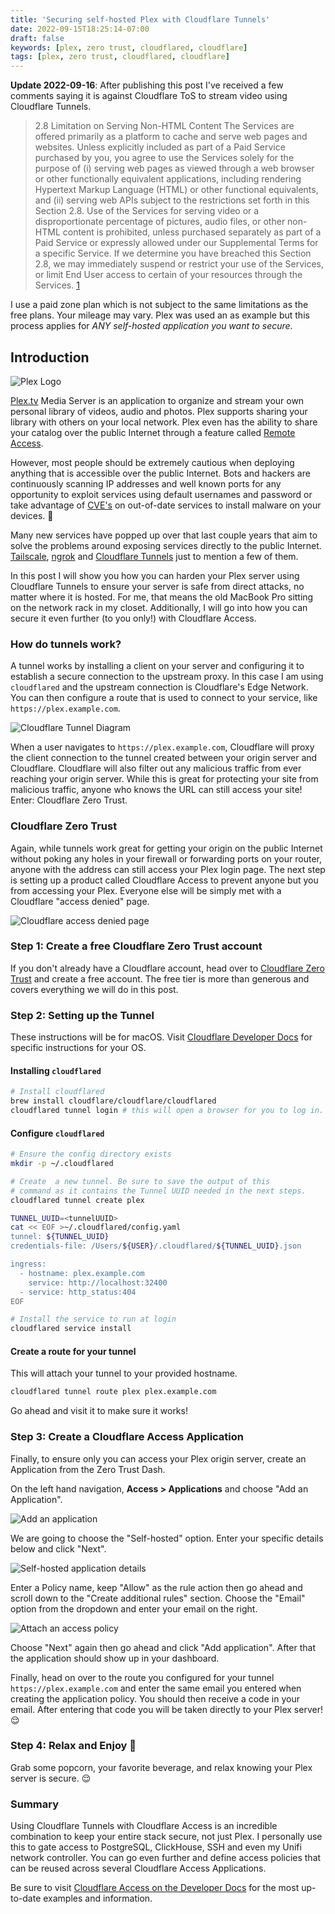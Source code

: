 ```yaml
---
title: 'Securing self-hosted Plex with Cloudflare Tunnels'
date: 2022-09-15T18:25:14-07:00
draft: false
keywords: [plex, zero trust, cloudflared, cloudflare]
tags: [plex, zero trust, cloudflared, cloudflare]
---
```


**Update 2022-09-16**: After publishing this post I've received a few comments saying it is against Cloudflare ToS to
stream video using Cloudflare Tunnels.

> 2.8 Limitation on Serving Non-HTML Content
> The Services are offered primarily as a platform to cache and serve web pages and websites. Unless explicitly included
> as part of a Paid Service purchased by you, you agree to use the Services solely for the purpose of (i) serving web
> pages as viewed through a web browser or other functionally equivalent applications, including rendering Hypertext
> Markup Language (HTML) or other functional equivalents, and (ii) serving web APIs subject to the restrictions set
> forth in this Section 2.8. Use of the Services for serving video or a disproportionate percentage of pictures, audio
> files, or
> other non-HTML content is prohibited, unless purchased separately as part of a Paid Service or expressly allowed under
> our Supplemental Terms for a specific Service. If we determine you have breached this Section 2.8, we may immediately
> suspend or restrict your use of the Services, or limit End User access to certain of your resources through the
> Services. [1]

I use a paid zone plan which is not subject to the same limitations as the free plans. Your mileage may vary.
Plex was used an as example but this process applies for _ANY self-hosted application you want to secure_.

## Introduction

![Plex Logo](/img/plex-logo-full-color-on-black.png)

[Plex.tv](https://plex.tv) Media Server is an application to organize and stream your own personal library of videos,
audio and photos. Plex supports sharing your library with others on your local network. Plex even has the ability to
share your catalog over the public Internet through a feature
called [Remote Access](https://support.plex.tv/articles/200289506-remote-access/).

However, most people should be extremely cautious when deploying anything that is accessible over the public Internet.
Bots and hackers are continuously scanning IP addresses and well known ports for any opportunity to exploit services
using default usernames and password or take advantage
of [CVE's](https://en.wikipedia.org/wiki/Common_Vulnerabilities_and_Exposures) on out-of-date services to install
malware on your devices. 🦠

Many new services have popped up over that last couple years that aim to solve the problems around exposing services
directly to the public Internet. [Tailscale](https://tailscale.com/), [ngrok](https://ngrok.com/)
and [Cloudflare Tunnels](https://www.cloudflare.com/products/tunnel/) just to mention a few of them.

In this post I will show you how you can harden your Plex server using Cloudflare Tunnels to ensure your server is safe
from direct attacks, no matter where it is hosted. For me, that means the old MacBook Pro sitting on the network rack in
my closet. Additionally, I will go into how you can secure it even further (to you only!) with Cloudflare Access.

### How do tunnels work?

A tunnel works by installing a client on your server and configuring it to establish a secure connection to
the upstream proxy. In this case I am using `cloudflared` and the upstream connection is Cloudflare's Edge Network. You
can then configure a route that is used to connect to your service, like `https://plex.example.com`.

![Cloudflare Tunnel Diagram](/img/cloudflared-tunnel-architecture.png)

When a user navigates to `https://plex.example.com`, Cloudflare will proxy the client connection to the tunnel created
between your origin server and Cloudflare. Cloudflare will also filter out any malicious traffic from ever reaching your
origin server. While this is great for protecting your site from malicious traffic, anyone who knows the URL can still
access your site! Enter: Cloudflare Zero Trust.

### Cloudflare Zero Trust

Again, while tunnels work great for getting your origin on the public Internet without poking any holes in your firewall
or forwarding ports on your router, anyone with the address can still access your Plex login page. The next step is
setting
up a product called Cloudflare Access to prevent anyone but you from accessing your Plex. Everyone else will be simply
met
with a Cloudflare "access denied" page.

![Cloudflare access denied page](/img/cloudflare-access-denied.png)

### Step 1: Create a free Cloudflare Zero Trust account

If you don't already have a Cloudflare account, head over
to [Cloudflare Zero Trust](https://www.cloudflare.com/plans/zero-trust-services/#overview) and create a free account.
The free tier is more than generous and covers everything we will do in this post.

### Step 2: Setting up the Tunnel

These instructions will be for macOS.
Visit [Cloudflare Developer Docs](https://developers.cloudflare.com/cloudflare-one/connections/connect-apps/) for
specific instructions for your OS.

#### Installing `cloudflared`

```bash
# Install cloudflared
brew install cloudflare/cloudflare/cloudflared
cloudflared tunnel login # this will open a browser for you to log in.
```

#### Configure `cloudflared`

```bash
# Ensure the config directory exists
mkdir -p ~/.cloudflared

# Create  a new tunnel. Be sure to save the output of this
# command as it contains the Tunnel UUID needed in the next steps.
cloudflared tunnel create plex

TUNNEL_UUID=<tunnelUUID>
cat << EOF >~/.cloudflared/config.yaml
tunnel: ${TUNNEL_UUID}
credentials-file: /Users/${USER}/.cloudflared/${TUNNEL_UUID}.json

ingress:
  - hostname: plex.example.com
    service: http://localhost:32400
  - service: http_status:404
EOF

# Install the service to run at login
cloudflared service install
```

#### Create a route for your tunnel

This will attach your tunnel to your provided hostname.

```bash
cloudflared tunnel route plex plex.example.com
```

Go ahead and visit it to make sure it works!

### Step 3: Create a Cloudflare Access Application

Finally, to ensure only you can access your Plex origin server, create an Application from the Zero Trust Dash.

On the left hand navigation, **Access > Applications** and choose "Add an Application".

![Add an application](/img/cloudflare-access-add-an-application.png)

We are going to choose the "Self-hosted" option. Enter your specific details below and click "Next".

![Self-hosted application details](/img/cloudflare-access-new-self-hosted-application.png)

Enter a Policy name, keep "Allow" as the rule action then go ahead and scroll down to the "Create additional rules"
section. Choose the "Email" option from the dropdown and enter your email on the right.

![Attach an access policy](/img/cloudflared-access-new-app-policy-email.png)

Choose "Next" again then go ahead and click "Add application". After that the application should show up in your
dashboard.

Finally, head on over to the route you configured for your tunnel `https://plex.example.com` and enter the same email
you entered when creating the application policy. You should then receive a code in your email. After entering that code
you will be taken directly to your Plex server!😌

### Step 4: Relax and Enjoy 🍿

Grab some popcorn, your favorite beverage, and relax knowing your Plex server is secure. 😌

### Summary

Using Cloudflare Tunnels with Cloudflare Access is an incredible combination to keep your entire stack secure, not just
Plex. I personally use this to gate access to PostgreSQL, ClickHouse, SSH and even my Unifi network controller. You can
go even further and define access policies that can be reused across several Cloudflare Access Applications.

Be sure to
visit [Cloudflare Access on the Developer Docs](https://developers.cloudflare.com/cloudflare-one/policies/access/)
for the most up-to-date examples and information.

[1]: https://www.cloudflare.com/terms/
